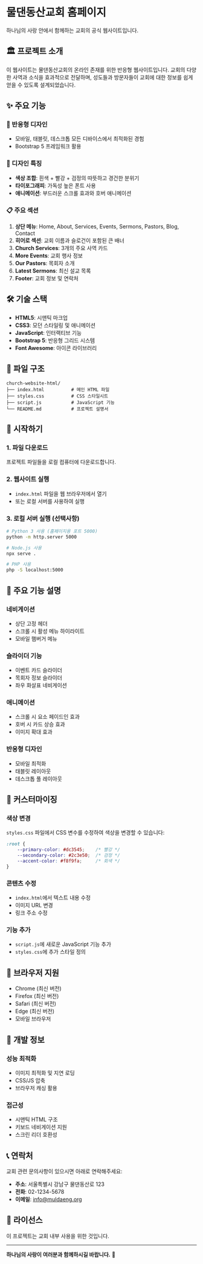 # 물댄동산교회 홈페이지

하나님의 사랑 안에서 함께하는 교회의 공식 웹사이트입니다.

## 🏛️ 프로젝트 소개

이 웹사이트는 물댄동산교회의 온라인 존재를 위한 반응형 웹사이트입니다. 교회의 다양한 사역과 소식을 효과적으로 전달하며, 성도들과 방문자들이 교회에 대한 정보를 쉽게 얻을 수 있도록 설계되었습니다.

## ✨ 주요 기능

### 📱 반응형 디자인
- 모바일, 태블릿, 데스크톱 모든 디바이스에서 최적화된 경험
- Bootstrap 5 프레임워크 활용

### 🎨 디자인 특징
- **색상 조합**: 흰색 + 빨강 + 검정의 따뜻하고 경건한 분위기
- **타이포그래피**: 가독성 높은 폰트 사용
- **애니메이션**: 부드러운 스크롤 효과와 호버 애니메이션

### 📋 주요 섹션
1. **상단 메뉴**: Home, About, Services, Events, Sermons, Pastors, Blog, Contact
2. **히어로 섹션**: 교회 이름과 슬로건이 포함된 큰 배너
3. **Church Services**: 3개의 주요 사역 카드
4. **More Events**: 교회 행사 정보
5. **Our Pastors**: 목회자 소개
6. **Latest Sermons**: 최신 설교 목록
7. **Footer**: 교회 정보 및 연락처

## 🛠️ 기술 스택

- **HTML5**: 시맨틱 마크업
- **CSS3**: 모던 스타일링 및 애니메이션
- **JavaScript**: 인터랙티브 기능
- **Bootstrap 5**: 반응형 그리드 시스템
- **Font Awesome**: 아이콘 라이브러리

## 📁 파일 구조

```
church-website-html/
├── index.html          # 메인 HTML 파일
├── styles.css          # CSS 스타일시트
├── script.js           # JavaScript 기능
└── README.md           # 프로젝트 설명서
```

## 🚀 시작하기

### 1. 파일 다운로드
프로젝트 파일들을 로컬 컴퓨터에 다운로드합니다.

### 2. 웹사이트 실행
- `index.html` 파일을 웹 브라우저에서 열기
- 또는 로컬 서버를 사용하여 실행

### 3. 로컬 서버 실행 (선택사항)
```bash
# Python 3 사용 (홈페이지용 포트 5000)
python -m http.server 5000

# Node.js 사용
npx serve .

# PHP 사용
php -S localhost:5000
```

## 🎯 주요 기능 설명

### 네비게이션
- 상단 고정 헤더
- 스크롤 시 활성 메뉴 하이라이트
- 모바일 햄버거 메뉴

### 슬라이더 기능
- 이벤트 카드 슬라이더
- 목회자 정보 슬라이더
- 좌우 화살표 네비게이션

### 애니메이션
- 스크롤 시 요소 페이드인 효과
- 호버 시 카드 상승 효과
- 이미지 확대 효과

### 반응형 디자인
- 모바일 최적화
- 태블릿 레이아웃
- 데스크톱 풀 레이아웃

## 🎨 커스터마이징

### 색상 변경
`styles.css` 파일에서 CSS 변수를 수정하여 색상을 변경할 수 있습니다:

```css
:root {
    --primary-color: #dc3545;    /* 빨강 */
    --secondary-color: #2c3e50;  /* 검정 */
    --accent-color: #f8f9fa;     /* 회색 */
}
```

### 콘텐츠 수정
- `index.html`에서 텍스트 내용 수정
- 이미지 URL 변경
- 링크 주소 수정

### 기능 추가
- `script.js`에 새로운 JavaScript 기능 추가
- `styles.css`에 추가 스타일 정의

## 📱 브라우저 지원

- Chrome (최신 버전)
- Firefox (최신 버전)
- Safari (최신 버전)
- Edge (최신 버전)
- 모바일 브라우저

## 🔧 개발 정보

### 성능 최적화
- 이미지 최적화 및 지연 로딩
- CSS/JS 압축
- 브라우저 캐싱 활용

### 접근성
- 시맨틱 HTML 구조
- 키보드 네비게이션 지원
- 스크린 리더 호환성

## 📞 연락처

교회 관련 문의사항이 있으시면 아래로 연락해주세요:

- **주소**: 서울특별시 강남구 물댄동산로 123
- **전화**: 02-1234-5678
- **이메일**: info@muldaeng.org

## 📄 라이선스

이 프로젝트는 교회 내부 사용을 위한 것입니다.

---

**하나님의 사랑이 여러분과 함께하시길 바랍니다.** 🙏
